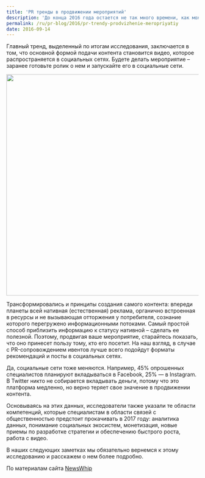 ```yaml
---
title: 'PR тренды в продвижении мероприятий'
description: 'До конца 2016 года остается не так много времени, как может показаться на первый взгляд, но аналитики в области связей с общественностью уже выделили основные тренды этого года. Мы кратко о них расскажем и покажем, как все это может повлиять на механику PR-сопровождения мероприятий.'
permalink: /ru/pr-blog/2016/pr-trendy-prodvizhenie-meropriyatiy
date: 2016-09-14
---
```

<p>Главный тренд, выделенный по итогам исследования, заключается в том, что основной формой подачи контента становится видео, которое распространяется в социальных сетях. Будете делать мероприятие – заранее готовьте ролик о нем и запускайте его в социальные сети.</p>
<img src="{{ site.assets }}/upload/digital-marketing-doodles_23-2147515105.jpg" alt="" class="post__img" width="580" height="580">
<p>Трансформировались и принципы создания самого контента: впереди планеты всей нативная (естественная) реклама, органично встроенная в ресурсы и не вызывающая отторжения у потребителя, сознание которого перегружено информационными потоками. Самый простой способ приблизить информацию к статусу нативной – сделать ее полезной. Поэтому, продвигая ваше мероприятие, старайтесь показать, что оно принесет пользу тому, кто его посетит. На наш взгляд, в случае с PR-сопровождением ивентов лучше всего подойдут форматы рекомендаций и посты в социальных сетях.</p>
<p>Да, социальные сети тоже меняются. Например, 45% опрошенных специалистов планируют вкладываться в Facebook, 25% — в Instagram. В Twitter никто не собирается вкладывать деньги, потому что это платформа медленно, но верно теряет свое значение в продвижении контента.</p>
<p>Основываясь на этих данных, исследователи также указали те области компетенций, которые специалистам в области связей с общественностью предстоит прокачивать в 2017 году: аналитика данных, понимание социальных экосистем, монетизация, новые приемы по разработке стратегии и обеспечению быстрого роста, работа с видео.</p>
<p>В наших следующих заметках мы обязательно вернемся к этому исследованию и расскажем о нем более подробно.</p>
По материалам сайта <a href="https://www.newswhip.com/wp-content/uploads/2016/08/The-NewsWhip-State-of-Content-and-Social-Strategy-2016.pdf" target="_blank" rel="noopener noreferrer">NewsWhip</a>

